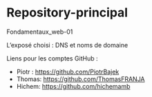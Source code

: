 # Repository-principal
Fondamentaux_web-01

L’exposé choisi : DNS et noms de domaine

Liens pour les comptes GitHub :
- Piotr : https://github.com/PiotrBajek
- Thomas: https://github.com/ThomasFRANJA
- Hichem: https://github.com/hichemamb
